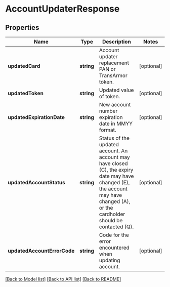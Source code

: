 # AccountUpdaterResponse

## Properties
Name | Type | Description | Notes
------------ | ------------- | ------------- | -------------
**updatedCard** | **string** | Account updater replacement PAN or TransArmor token. | [optional] 
**updatedToken** | **string** | Updated value of token. | [optional] 
**updatedExpirationDate** | **string** | New account number expiration date in MMYY format. | [optional] 
**updatedAccountStatus** | **string** | Status of the updated account. An account may have closed (C), the expiry date may have changed (E), the account may have changed (A), or the cardholder should be contacted (Q). | [optional] 
**updatedAccountErrorCode** | **string** | Code for the error encountered when updating account. | [optional] 

[[Back to Model list]](../README.md#documentation-for-models) [[Back to API list]](../README.md#documentation-for-api-endpoints) [[Back to README]](../README.md)


